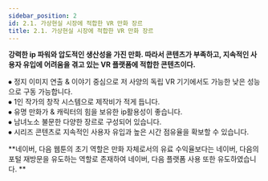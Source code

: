 ```yaml
---
sidebar_position: 2
id: 2.1. 가상현실 시장에 적합한 VR 만화 장르
title: 2.1. 가상현실 시장에 적합한 VR 만화 장르
---
```



**강력한 ip 파워와 압도적인 생산성을 가진 만화. 따라서 콘텐츠가 부족하고, 지속적인 사용자 유입에 어려움을 겪고 있는 VR 플랫폼에 적합한 콘텐츠이다.**

⦁   정지 이미지 연출 & 이야기 중심으로 저 사양의 독립 VR 기기에서도 가능한 낮은 성능으로 구동 가능합니다.  
⦁	1인 작가의 창작 시스템으로 제작비가 적게 듭니다.  
⦁	유명 만화가 & 캐릭터의 힘을 보유한 ip활용성이 좋습니다.  
⦁	남녀노소 불문한 다양한 장르로 구성되어 있습니다.  
⦁	시리즈 콘텐츠로 지속적인 사용자 유입과 높은 시간 점유율을 확보할 수 있습니다.  

**네이버, 다음 웹툰의 초기 역할은 만화 자체로서의 유료 수익율보다는 네이버, 다음의 포털 재방문을 유도하는 역할로 존재하여 네이버, 다음 플랫폼 사용 또한 유도하였습니다.
**




